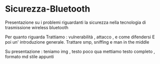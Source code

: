 # Sicurezza-Bluetooth
Presentazione su i problemi riguardanti la sicurezza nella tecnologia di trasmissione wireless bluetooth

Per quanto riguarda 
Trattiamo : vulnerabilità , attacco , e come difendersi
E poi un' introduzione generale.
Trattare smp, sniffing e man in the middle

Su presentazione : teniamo img , testo poco 
qua mettiamo testo completo , formato md stile appunti
